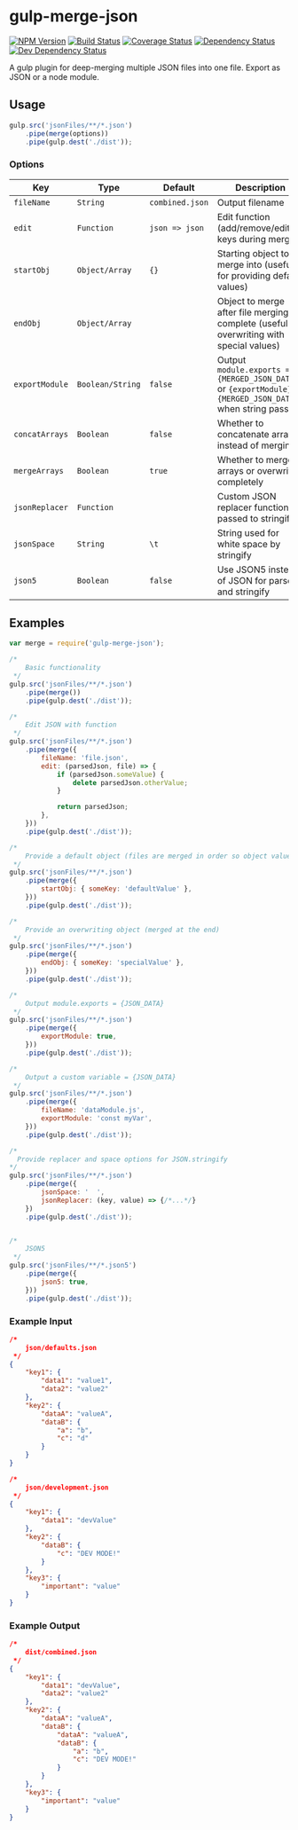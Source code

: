 # gulp-merge-json
[![NPM Version](https://badge.fury.io/js/gulp-merge-json.svg)](https://www.npmjs.com/package/gulp-merge-json) [![Build Status](https://travis-ci.org/joshswan/gulp-merge-json.svg?branch=master)](https://travis-ci.org/joshswan/gulp-merge-json) [![Coverage Status](https://coveralls.io/repos/joshswan/gulp-merge-json/badge.svg?branch=master&service=github)](https://coveralls.io/github/joshswan/gulp-merge-json?branch=master) [![Dependency Status](https://david-dm.org/joshswan/gulp-merge-json.svg)](https://david-dm.org/joshswan/gulp-merge-json) [![Dev Dependency Status](https://david-dm.org/joshswan/gulp-merge-json/dev-status.svg)](https://david-dm.org/joshswan/gulp-merge-json#info=devDependencies)

A gulp plugin for deep-merging multiple JSON files into one file. Export as JSON or a node module.

## Usage

```javascript
gulp.src('jsonFiles/**/*.json')
	.pipe(merge(options))
	.pipe(gulp.dest('./dist'));
```

### Options

| Key | Type | Default | Description |
| ---- | ---- | ------- | ----------- |
| `fileName` | `String` | `combined.json` | Output filename |
| `edit` | `Function` | `json => json` | Edit function (add/remove/edit keys during merge) |
| `startObj` | `Object/Array` | `{}` | Starting object to merge into (useful for providing default values) |
| `endObj` | `Object/Array` | | Object to merge after file merging complete (useful for overwriting with special values) |
| `exportModule` | `Boolean/String` | `false` | Output `module.exports = {MERGED_JSON_DATA};` or `{exportModule} = {MERGED_JSON_DATA}` when string passed |
| `concatArrays` | `Boolean` | `false` | Whether to concatenate arrays instead of merging |
| `mergeArrays` | `Boolean` | `true` | Whether to merge arrays or overwrite completely |
| `jsonReplacer` | `Function` | | Custom JSON replacer function passed to stringify |
| `jsonSpace` | `String` | `\t` | String used for white space by stringify |
| `json5` | `Boolean` | `false` | Use JSON5 instead of JSON for parse and stringify |

## Examples
```javascript
var merge = require('gulp-merge-json');

/*
	Basic functionality
 */
gulp.src('jsonFiles/**/*.json')
	.pipe(merge())
	.pipe(gulp.dest('./dist'));

/*
	Edit JSON with function
 */
gulp.src('jsonFiles/**/*.json')
	.pipe(merge({
		fileName: 'file.json',
		edit: (parsedJson, file) => {
			if (parsedJson.someValue) {
				delete parsedJson.otherValue;
			}

			return parsedJson;
		},
	}))
	.pipe(gulp.dest('./dist'));

/*
	Provide a default object (files are merged in order so object values will be overwritten)
 */
gulp.src('jsonFiles/**/*.json')
	.pipe(merge({
		startObj: { someKey: 'defaultValue' },
	}))
	.pipe(gulp.dest('./dist'));

/*
	Provide an overwriting object (merged at the end)
 */
gulp.src('jsonFiles/**/*.json')
	.pipe(merge({
		endObj: { someKey: 'specialValue' },
	}))
	.pipe(gulp.dest('./dist'));

/*
	Output module.exports = {JSON_DATA}
 */
gulp.src('jsonFiles/**/*.json')
	.pipe(merge({
		exportModule: true,
	}))
	.pipe(gulp.dest('./dist'));

/*
	Output a custom variable = {JSON_DATA}
 */
gulp.src('jsonFiles/**/*.json')
	.pipe(merge({
		fileName: 'dataModule.js',
		exportModule: 'const myVar',
	}))
	.pipe(gulp.dest('./dist'));

/*
  Provide replacer and space options for JSON.stringify
*/
gulp.src('jsonFiles/**/*.json')
    .pipe(merge({
        jsonSpace: '  ',
        jsonReplacer: (key, value) => {/*...*/}
    })
    .pipe(gulp.dest('./dist'));


/*
	JSON5
 */
gulp.src('jsonFiles/**/*.json5')
	.pipe(merge({
		json5: true,
	}))
	.pipe(gulp.dest('./dist'));
```


### Example Input
```JSON
/*
	json/defaults.json
 */
{
	"key1": {
		"data1": "value1",
		"data2": "value2"
	},
	"key2": {
		"dataA": "valueA",
		"dataB": {
			"a": "b",
			"c": "d"
		}
	}
}

/*
	json/development.json
 */
{
	"key1": {
		"data1": "devValue"
	},
	"key2": {
		"dataB": {
			"c": "DEV MODE!"
		}
	},
	"key3": {
		"important": "value"
	}
}
```

### Example Output
```JSON
/*
	dist/combined.json
 */
{
	"key1": {
		"data1": "devValue",
		"data2": "value2"
	},
	"key2": {
		"dataA": "valueA",
		"dataB": {
			"dataA": "valueA",
			"dataB": {
				"a": "b",
				"c": "DEV MODE!"
			}
		}
	},
	"key3": {
		"important": "value"
	}
}
```
